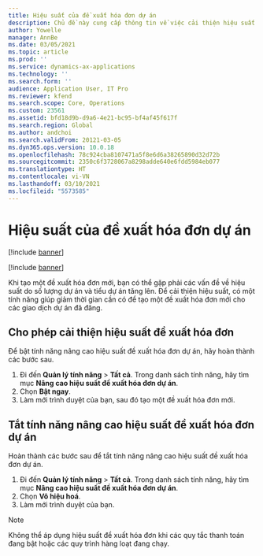 ```yaml
---
title: Hiệu suất của đề xuất hóa đơn dự án
description: Chủ đề này cung cấp thông tin về việc cải thiện hiệu suất cho các đề xuất hóa đơn của dự án.
author: Yowelle
manager: AnnBe
ms.date: 03/05/2021
ms.topic: article
ms.prod: ''
ms.service: dynamics-ax-applications
ms.technology: ''
ms.search.form: ''
audience: Application User, IT Pro
ms.reviewer: kfend
ms.search.scope: Core, Operations
ms.custom: 23561
ms.assetid: bfd18d9b-d9a6-4e21-bc95-bf4af45f617f
ms.search.region: Global
ms.author: andchoi
ms.search.validFrom: 20121-03-05
ms.dyn365.ops.version: 10.0.18
ms.openlocfilehash: 78c924cba8107471a5f8e6d6a38265890d32d72b
ms.sourcegitcommit: 2350c6f3728067a8298adde640e6fdd5984eb077
ms.translationtype: HT
ms.contentlocale: vi-VN
ms.lasthandoff: 03/10/2021
ms.locfileid: "5573585"
---
```

# <a name="project-invoice-proposal-performance"></a>Hiệu suất của đề xuất hóa đơn dự án

[!include [banner](../includes/banner.md)]

[!include [banner](../includes/preview-banner.md)]

Khi tạo một đề xuất hóa đơn mới, bạn có thể gặp phải các vấn đề về hiệu suất do số lượng dự án và tiểu dự án tăng lên. Để cải thiện hiệu suất, có một tính năng giúp giảm thời gian cần có để tạo một đề xuất hóa đơn mới cho các giao dịch dự án đã đăng.

## <a name="enable-project-invoice-proposal-performance-enhancement"></a>Cho phép cải thiện hiệu suất đề xuất hóa đơn
Để bật tính năng nâng cao hiệu suất đề xuất hóa đơn dự án, hãy hoàn thành các bước sau.

1.  Đi đến **Quản lý tính năng** > **Tất cả**. Trong danh sách tính năng, hãy tìm mục **Nâng cao hiệu suất đề xuất hóa đơn dự án**.
2.  Chọn **Bật ngay**.
3.  Làm mới trình duyệt của bạn, sau đó tạo một đề xuất hóa đơn mới.

## <a name="turn-off-project-invoice-proposal-performance-enhancement"></a>Tắt tính năng nâng cao hiệu suất đề xuất hóa đơn dự án
Hoàn thành các bước sau để tắt tính năng nâng cao hiệu suất đề xuất hóa đơn dự án.

1.  Đi đến **Quản lý tính năng** > **Tất cả**. Trong danh sách tính năng, hãy tìm mục **Nâng cao hiệu suất đề xuất hóa đơn dự án**.
2.  Chọn **Vô hiệu hoá**.
3.  Làm mới trình duyệt của bạn.

> [!NOTE]
> Không thể áp dụng hiệu suất đề xuất hóa đơn khi các quy tắc thanh toán đang bật hoặc các quy trình hàng loạt đang chạy.
